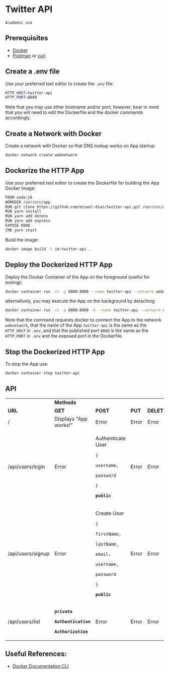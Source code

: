 # Twitter API

```
Academic use
```

## Prerequisites
- [Docker](https://www.docker.com/)
- [Postman](https://www.postman.com/) or [curl](https://curl.se/docs/manpage.html)

## Create a .env file

Use your preferred text editor to create the `.env` file:

```sh
HTTP_HOST=twitter-api
HTTP_PORT=8080
```

Note that you may use other hostname and/or port; however, bear in mind that
you will need to edit the Dockerfile and the docker commands accordingly.

## Create a Network with Docker

Create a network with Docker so that DNS lookup works on App startup:

```sh
docker network create webnetwork
```

## Dockerize the HTTP App

Use your preferred text editor to create the Dockerfile for building the App Docker Image:

```sh
FROM node:16
WORKDIR /usr/src/app
RUN git clone https://github.com/misael-diaz/twitter-api.git /usr/src/app
RUN yarn install
RUN yarn add dotenv
RUN yarn add express
EXPOSE 8080
CMD yarn start
```

Build the image:
```sh
docker image build -t im-twitter-api .
```

## Deploy the Dockerized HTTP App

Deploy the Docker Container of the App on the foreground (useful for testing):
```sh
docker container run -it -p 8080:8080 --name twitter-api --network webnetwork --env-file .env im-twitter-api
```

alternatively, you may execute the App on the background by detaching:
```sh
docker container run -it -p 8080:8080 -d --name twitter-api --network webnetwork --env-file .env im-twitter-api
```

Note that the command requests docker to connect the App to the network `webnetwork`,
that the name of the App `twitter-api` is the same as the `HTTP_HOST` in `.env`,
and that the published port `8080` is the same as the `HTTP_PORT` in `.env` and the
exposed port in the Dockerfile.

## Stop the Dockerized HTTP App

To stop the App use:

```sh
docker container stop twitter-api
```

## API

<table><!-- Table Starts -->
  <tr><!-- Table Row Starts -->
    <td><!-- Empty Table Data Cell --></td>
    <td colspan="4"><strong>Methods</strong></td><!-- This Data Cell Spans four Columns -->
  </tr><!-- Table Row Ends -->
  <tr><!-- Table Row Containing URL, GET, POST, and DELETE -->
    <td><strong>URL   </strong></td>
    <td><strong>GET   </strong></td>
    <td><strong>POST  </strong></td>
    <td><strong>PUT   </strong></td>
    <td><strong>DELETE</strong></td>
  </tr><!-- Table Row Ends -->
  <tr><!-- Table Row Containing Info about the HTTP Methods on the Root Route -->
    <td>/</td>					<!-- Root Route `/' -->
    <td>Displays "App works!"</td>		<!-- HTTP GET -->
    <td>Error</td>				<!-- HTTP POST -->
    <td>Error</td>				<!-- HTTP PUT -->
    <td>Error</td>				<!-- HTTP DELETE -->
  </tr><!-- Table Row Ends -->
  <tr>
    <td>/api/users/login</td>			<!-- /login route -->
    <td>Error</td>				<!-- HTTP GET -->
    <td>					<!-- HTTP POST -->
      <p>Authenticate User</p>
      <p><code>{</code></p>
      <p><code>username,</code></p>
      <p><code>password</code></p>
      <p><code>}</code></p>
      <p><strong><code>public</code></strong></p>
    </td>
    <td>Error</td>				<!-- HTTP PUT -->
    <td>Error</td>				<!-- HTTP DELETE -->
  </tr>
  <tr>
    <td>/api/users/signup</td>			<!-- /signup route -->
    <td>Error</td>				<!-- HTTP GET -->
    <td>					<!-- HTTP POST -->
      <p>Create User</p>
      <p><code>{</code></p>
      <p><code>firstName,</code></p>
      <p><code>lastName,</code></p>
      <p><code>email,</code></p>
      <p><code>username,</code></p>
      <p><code>password</code></p>
      <p><code>}</code></p>
      <p><strong><code>public</code></strong></p>
    </td>
    <td>Error</td>				<!-- HTTP PUT -->
    <td>Error</td>				<!-- HTTP DELETE -->
  </tr>
  <tr>
    <td>/api/users/list</td>			<!-- /list route -->
    <td>					<!-- HTTP GET -->
      <p><strong><code>private</code></strong></p>
      <p><strong><code>Authentication</code></strong></p>
      <p><strong><code>Authorization</code></strong></p>
    </td>
    <td>Error</td>				<!-- HTTP POST -->
    <td>Error</td>				<!-- HTTP PUT -->
    <td>Error</td>				<!-- HTTP DELETE -->
  </tr>
</table><!-- Table Ends -->


## Useful References:

- [Docker Documentation CLI](https://docs.docker.com/engine/reference/commandline/cli/)
